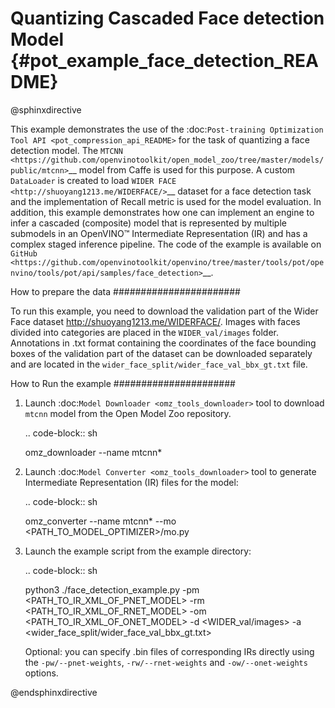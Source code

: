 # Quantizing Cascaded Face detection Model {#pot_example_face_detection_README}

@sphinxdirective

This example demonstrates the use of the :doc:`Post-training Optimization Tool API <pot_compression_api_README>` for the task of quantizing a face detection model.
The `MTCNN <https://github.com/openvinotoolkit/open_model_zoo/tree/master/models/public/mtcnn>`__ model from Caffe is used for this purpose.
A custom ``DataLoader`` is created to load `WIDER FACE <http://shuoyang1213.me/WIDERFACE/>`__ dataset for a face detection task 
and the implementation of Recall metric is used for the model evaluation. In addition, this example demonstrates how one can implement 
an engine to infer a cascaded (composite) model that is represented by multiple submodels in an OpenVINO™ Intermediate Representation (IR)
and has a complex staged inference pipeline. The code of the example is available on `GitHub <https://github.com/openvinotoolkit/openvino/tree/master/tools/pot/openvino/tools/pot/api/samples/face_detection>`__.

How to prepare the data
#######################

To run this example, you need to download the validation part of the Wider Face dataset http://shuoyang1213.me/WIDERFACE/.
Images with faces divided into categories are placed in the ``WIDER_val/images`` folder. 
Annotations in .txt format containing the coordinates of the face bounding boxes of the 
validation part of the dataset can be downloaded separately and are located in the ``wider_face_split/wider_face_val_bbx_gt.txt`` file.

How to Run the example
######################

1. Launch :doc:`Model Downloader <omz_tools_downloader>` tool to download ``mtcnn`` model from the Open Model Zoo repository.

   .. code-block:: sh

      omz_downloader --name mtcnn*


2. Launch :doc:`Model Converter <omz_tools_downloader>` tool to generate Intermediate Representation (IR) files for the model:

   .. code-block:: sh

      omz_converter --name mtcnn* --mo <PATH_TO_MODEL_OPTIMIZER>/mo.py


3. Launch the example script from the example directory:

   .. code-block:: sh

      python3 ./face_detection_example.py -pm <PATH_TO_IR_XML_OF_PNET_MODEL> 
      -rm <PATH_TO_IR_XML_OF_RNET_MODEL> -om <PATH_TO_IR_XML_OF_ONET_MODEL> -d <WIDER_val/images> -a <wider_face_split/wider_face_val_bbx_gt.txt>


   Optional: you can specify .bin files of corresponding IRs directly using the ``-pw/--pnet-weights``, ``-rw/--rnet-weights`` and ``-ow/--onet-weights`` options.

@endsphinxdirective

